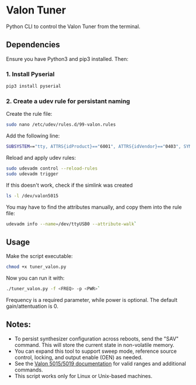 # Valon Tuner
Python CLI to control the Valon Tuner from the terminal.

## Dependencies
Ensure you have Python3 and pip3 installed. Then:
### 1. Install Pyserial
```bash
pip3 install pyserial
```
### 2. Create a udev rule for persistant naming
Create the rule file:
```bash
sudo nano /etc/udev/rules.d/99-valon.rules
```
Add the following line:
```bash
SUBSYSTEM=="tty, ATTRS{idProduct}=="6001", ATTRS{idVendor}=="0403", SYMBLINK+="valon5015"
```
Reload and apply udev rules:
```bash
sudo udevadm control --reload-rules
sudo udevadm trigger
```

If this doesn't work, check if the simlink was created
```bash
ls -l /dev/valon5015
```
You may have to find the attributes manually, and copy them into the rule file:
```bash
udevadm info --name=/dev/ttyUSB0 --attribute-walk`
```

## Usage
Make the script executable:
```bash
chmod +x tuner_valon.py
```
Now you can run it with:
```bash
./tuner_valon.py -f <FREQ> -p <PWR>`
```
Frequency is a required parameter, while power is optional. The default gain/attentuation 
is 0.

## Notes:
- To persist synthesizer configuration across reboots, send the "SAV" command. This will store the current state in non-volatile memory.
- You can expand this tool to support sweep mode, reference source control, locking, and output enable (OEN) as needed.
- See the [Valon 5015/5019 documentation](https://www.valonrf.com/5015-customer-downloads.html) for valid ranges and additional commands.
- This script works only for Linux or Unix-based machines.